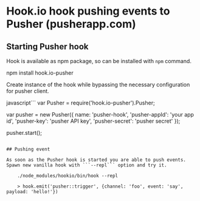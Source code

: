 # Hook.io hook pushing events to Pusher (pusherapp.com)

## Starting Pusher hook

Hook is available as npm package, so can be installed with ```npm``` command.

  npm install hook.io-pusher

Create instance of the hook while bypassing the necessary configuration for
pusher client.

javascript```
var Pusher = require('hook.io-pusher').Pusher;

var pusher = new Pusher({
  name: 'pusher-hook',
  'pusher-appId': 'your app id',
  'pusher-key': 'pusher API key',
  'pusher-secret': 'pusher secret'
});

pusher.start();
```

## Pushing event

As soon as the Pusher hook is started you are able to push events. Spawn new vanilla hook with ```--repl``` option and try it.

    ./node_modules/hookio/bin/hook --repl

    > hook.emit('pusher::trigger', {channel: 'foo', event: 'say', payload: 'hello!'})




  